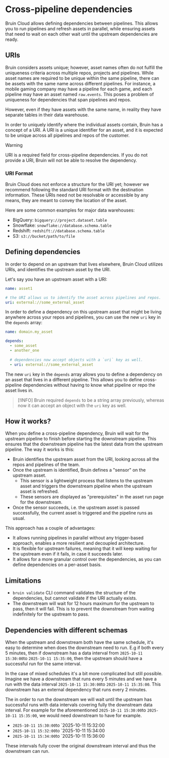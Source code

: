 # Cross-pipeline dependencies

Bruin Cloud allows defining dependencies between pipelines. This allows you to run pipelines and refresh assets in parallel, while ensuring assets that need to wait on each other wait until the upstream dependencies are ready.

## URIs

Bruin considers assets unique; however, asset names often do not fulfill the uniqueness criteria across multiple repos, projects and pipelines. While asset names are required to be unique within the same pipeline, there can be assets with the same name across different pipelines. For instance, a mobile gaming company may have a pipeline for each game, and each pipeline may have an asset named `raw.events`. This poses a problem of uniqueness for dependencies that span pipelines and repos. 

However, even if they have assets with the same name, in reality they have separate tables in their data warehouse.

In order to uniquely identify where the individual assets contain, Bruin has a concept of a URI. A URI is a unique identifier for an asset, and it is expected to be unique across all pipelines and repos of the customer.


> [!WARNING]
> URI is a required field for cross-pipeline dependencies. If you do not provide a URI, Bruin will not be able to resolve the dependency.

### URI Format
Bruin Cloud does not enforce a structure for the URI yet; however we recommend following the standard URI format with the destination information. These URIs need not be resolvable or accessible by any means, they are meant to convey the location of the asset.

Here are some common examples for major data warehouses:
- BigQuery: `bigquery://project.dataset.table`
- Snowflake: `snowflake://database.schema.table`
- Redshift: `redshift://database.schema.table`
- S3: `s3://bucket/path/to/file`

## Defining dependencies

In order to depend on an upstream that lives elsewhere, Bruin Cloud utilizes URIs, and identifies the upstream asset by the URI.

Let's say you have an upstream asset with a URI:
```yaml
name: asset1

# the URI allows us to identify the asset across pipelines and repos.
uri: external://some_external_asset
```

In order to define a dependency on this upstream asset that might be living anywhere across your repos and pipelines, you can use the new `uri` key in the `depends` array:
```yaml
name: domain.my_asset

depends:
  - some_asset
  - another_one
  
  # dependencies now accept objects with a `uri` key as well.
  - uri: external://some_external_asset
```

The new `uri` key in the `depends` array allows you to define a dependency on an asset that lives in a different pipeline. This allows you to define cross-pipeline dependencies without having to know what pipeline or repo the asset lives in.

> [!INFO]
> Bruin required `depends` to be a string array previously, whereas now it can accept an object with the `uri` key as well.


## How it works?

When you define a cross-pipeline dependency, Bruin will wait for the upstream pipeline to finish before starting the downstream pipeline. This ensures that the downstream pipeline has the latest data from the upstream pipeline. The way it works is this:
- Bruin identifies the upstream asset from the URI, looking across all the repos and pipelines of the team.
- Once the upstream is identified, Bruin defines a "sensor" on the upstream asset. 
  - This sensor is a lightweight process that listens to the upstream asset and triggers the downstream pipeline when the upstream asset is refreshed.
  - These sensors are displayed as "prerequisites" in the asset run page for the downstream.
- Once the sensor succeeds, i.e. the upstream asset is passed successfully, the current asset is triggered and the pipeline runs as usual.

This approach has a couple of advantages:
- It allows running pipelines in parallel without any trigger-based approach, enables a more resilient and decoupled architecture.
- It is flexible for upstream failures, meaning that it will keep waiting for the upstream even if it fails, in case it succeeds later.
- It allows for a more granular control over the dependencies, as you can define dependencies on a per-asset basis.

## Limitations
- `bruin validate` CLI command validates the structure of the dependencies, but cannot validate if the URI actually exists.
- The downstream will wait for 12 hours maximum for the upstream to pass, then it will fail. This is to prevent the downstream from waiting indefinitely for the upstream to pass.

## Dependencies with different schemas

When the upstream and downstream both have the same schedule, it's easy to determine when does the downstream need to run. 
E.g if both every 5 minutes, then if downstream has a data interval from `2025-10-11 15:30:00`to `2025-10-11 15:35:00`,
then the upstream should have a successful run for the same interval.

In the case of mixed schedules it's a bit more complicated but still possible.
Imagine we have a downstream that runs every 5 minutes and we have a run with the data interval  `2025-10-11 15:30:00`to `2025-10-11 15:35:00`.
This downstream has an external dependency that runs every 2 minutes.

The in order to run the downstream we will wait until the upstream has successful runs with data intervals covering fully the downstream data interval.
For example for the aforementioned `2025-10-11 15:30:00`to `2025-10-11 15:35:00`, we would need downstream to have for example.

 * `2025-10-11 15:30:00`to `2025-10-11 15:32:00
 * `2025-10-11 15:32:00`to `2025-10-11 15:34:00
 * `2025-10-11 15:34:00`to `2025-10-11 15:36:00

These intervals fully cover the original downstream interval and thus the downstream can run.



